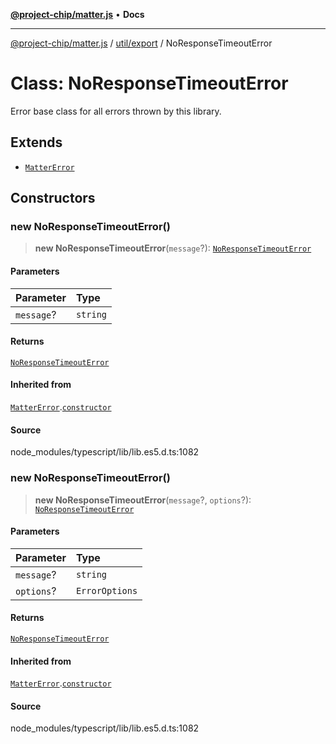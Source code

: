 [**@project-chip/matter.js**](../../../README.md) • **Docs**

***

[@project-chip/matter.js](../../../modules.md) / [util/export](../README.md) / NoResponseTimeoutError

# Class: NoResponseTimeoutError

Error base class for all errors thrown by this library.

## Extends

- [`MatterError`](../../../common/export/classes/MatterError.md)

## Constructors

### new NoResponseTimeoutError()

> **new NoResponseTimeoutError**(`message`?): [`NoResponseTimeoutError`](NoResponseTimeoutError.md)

#### Parameters

| Parameter | Type |
| :------ | :------ |
| `message`? | `string` |

#### Returns

[`NoResponseTimeoutError`](NoResponseTimeoutError.md)

#### Inherited from

[`MatterError`](../../../common/export/classes/MatterError.md).[`constructor`](../../../common/export/classes/MatterError.md#constructors)

#### Source

node\_modules/typescript/lib/lib.es5.d.ts:1082

### new NoResponseTimeoutError()

> **new NoResponseTimeoutError**(`message`?, `options`?): [`NoResponseTimeoutError`](NoResponseTimeoutError.md)

#### Parameters

| Parameter | Type |
| :------ | :------ |
| `message`? | `string` |
| `options`? | `ErrorOptions` |

#### Returns

[`NoResponseTimeoutError`](NoResponseTimeoutError.md)

#### Inherited from

[`MatterError`](../../../common/export/classes/MatterError.md).[`constructor`](../../../common/export/classes/MatterError.md#constructors)

#### Source

node\_modules/typescript/lib/lib.es5.d.ts:1082
